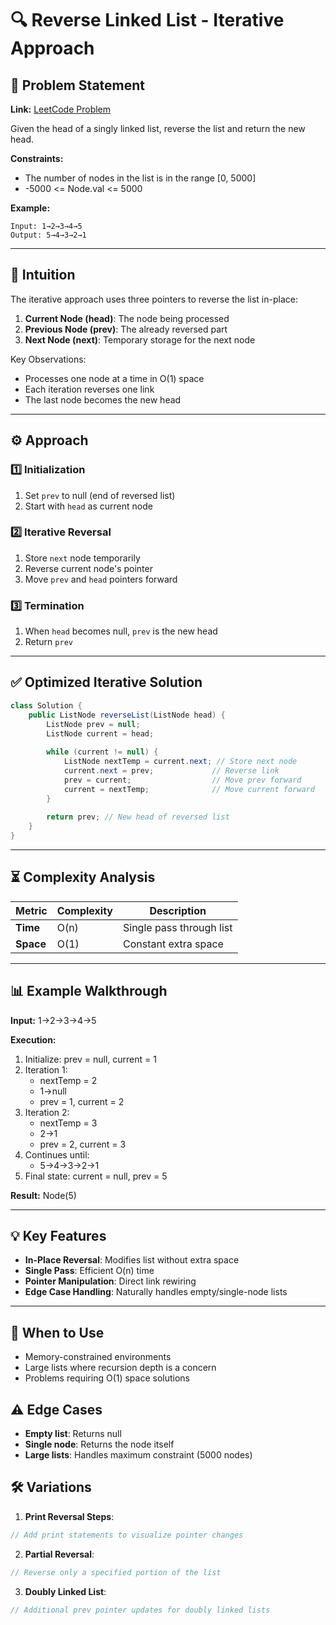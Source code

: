 # 🔍 Reverse Linked List - Iterative Approach

## 📜 Problem Statement
**Link:** [LeetCode Problem](https://leetcode.com/problems/reverse-linked-list/description/)

Given the head of a singly linked list, reverse the list and return the new head.

**Constraints:**
- The number of nodes in the list is in the range [0, 5000]
- -5000 <= Node.val <= 5000

**Example:**
```text
Input: 1→2→3→4→5
Output: 5→4→3→2→1
```

---

## 🧠 Intuition
The iterative approach uses three pointers to reverse the list in-place:
1. **Current Node (head)**: The node being processed
2. **Previous Node (prev)**: The already reversed part
3. **Next Node (next)**: Temporary storage for the next node

Key Observations:
- Processes one node at a time in O(1) space
- Each iteration reverses one link
- The last node becomes the new head

---

## ⚙️ Approach
### **1️⃣ Initialization**
1. Set `prev` to null (end of reversed list)
2. Start with `head` as current node

### **2️⃣ Iterative Reversal**
1. Store `next` node temporarily
2. Reverse current node's pointer
3. Move `prev` and `head` pointers forward

### **3️⃣ Termination**
1. When `head` becomes null, `prev` is the new head
2. Return `prev`

---

## ✅ Optimized Iterative Solution
```java
class Solution {
    public ListNode reverseList(ListNode head) {
        ListNode prev = null;
        ListNode current = head;
        
        while (current != null) {
            ListNode nextTemp = current.next; // Store next node
            current.next = prev;             // Reverse link
            prev = current;                  // Move prev forward
            current = nextTemp;              // Move current forward
        }
        
        return prev; // New head of reversed list
    }
}
```
---

## ⏳ Complexity Analysis
| Metric          | Complexity | Description |
|-----------------|------------|-------------|
| **Time**        | O(n)       | Single pass through list |
| **Space**       | O(1)       | Constant extra space |

---

## 📊 Example Walkthrough

**Input:** 1→2→3→4→5

**Execution:**
1. Initialize: prev = null, current = 1
2. Iteration 1:
   - nextTemp = 2
   - 1→null
   - prev = 1, current = 2
3. Iteration 2:
   - nextTemp = 3
   - 2→1
   - prev = 2, current = 3
4. Continues until:
   - 5→4→3→2→1
5. Final state: current = null, prev = 5

**Result:** Node(5)

---

## 💡 Key Features
- **In-Place Reversal**: Modifies list without extra space
- **Single Pass**: Efficient O(n) time
- **Pointer Manipulation**: Direct link rewiring
- **Edge Case Handling**: Naturally handles empty/single-node lists

---

## 🚀 When to Use
- Memory-constrained environments
- Large lists where recursion depth is a concern
- Problems requiring O(1) space solutions

## ⚠️ Edge Cases
- **Empty list**: Returns null
- **Single node**: Returns the node itself
- **Large lists**: Handles maximum constraint (5000 nodes)

## 🛠 Variations
1. **Print Reversal Steps**:
```java
// Add print statements to visualize pointer changes
```

2. **Partial Reversal**:
```java
// Reverse only a specified portion of the list
```

3. **Doubly Linked List**:
```java
// Additional prev pointer updates for doubly linked lists
```